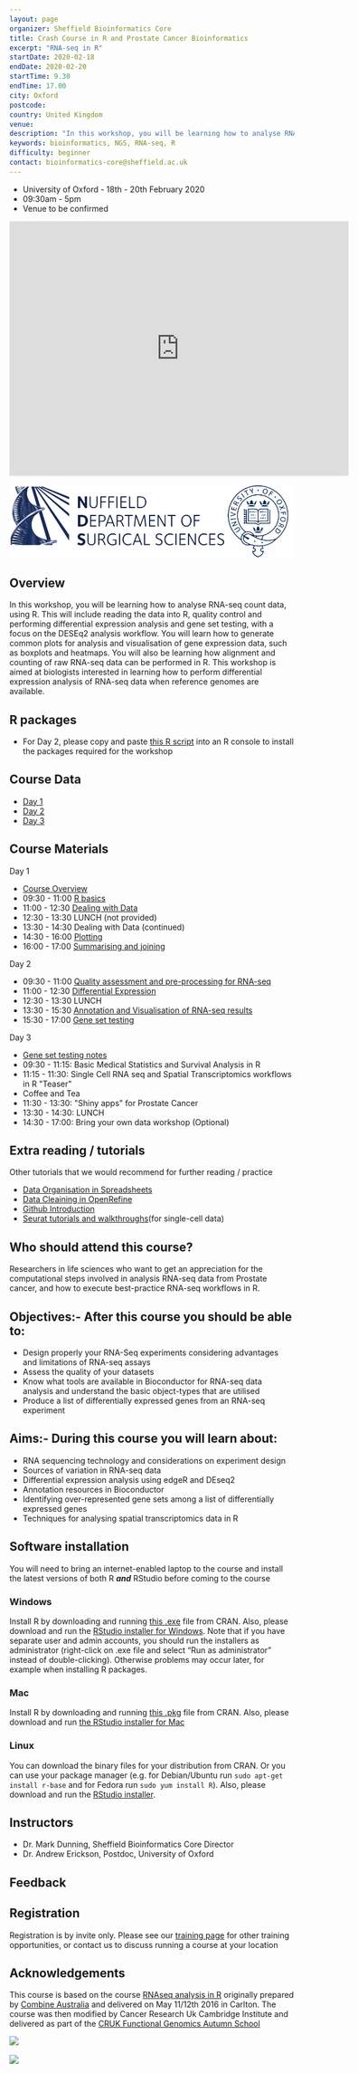 ```yaml
---
layout: page
organizer: Sheffield Bioinformatics Core
title: Crash Course in R and Prostate Cancer Bioinformatics
excerpt: "RNA-seq in R"
startDate: 2020-02-18
endDate: 2020-02-20
startTime: 9.30
endTime: 17.00
city: Oxford
postcode: 
country: United Kingdom
venue: 
description: "In this workshop, you will be learning how to analyse RNA-seq count data, using R. This will include reading the data into R, quality control and performing differential expression analysis and gene set testing, with a focus on the edgeR analysis workflow. You will learn how to generate common plots for analysis and visualisation of gene expression data, such as boxplots and heatmaps. You will also be learning how alignment and counting of raw RNA-seq data can be performed in R. This workshop is aimed at biologists interested in learning how to perform differential expression analysis of RNA-seq data when reference genomes are available.."
keywords: bioinformatics, NGS, RNA-seq, R
difficulty: beginner
contact: bioinformatics-core@sheffield.ac.uk
---
```


- University of Oxford - 18th - 20th February 2020
- 09:30am - 5pm
- Venue to be confirmed

<iframe src="https://www.google.com/maps/embed?pb=!1m18!1m12!1m3!1d2470.0648780205793!2d-1.2160443484247596!3d51.75013720064676!2m3!1f0!2f0!3f0!3m2!1i1024!2i768!4f13.1!3m3!1m2!1s0x4876c16f5b2a9a31%3A0xb83b78ebb9090c92!2sThe%20Oxford%20Weight%20Loss%20Surgery!5e0!3m2!1sen!2suk!4v1581930593033!5m2!1sen!2suk" width="600" height="450" frameborder="0" style="border:0;" allowfullscreen=""></iframe>

![](/images/NDS_Ox_logo_v4.png)

## Overview

In this workshop, you will be learning how to analyse RNA-seq count data, using R. This will include reading the data into R, quality control and performing differential expression analysis and gene set testing, with a focus on the DESEq2 analysis workflow. You will learn how to generate common plots for analysis and visualisation of gene expression data, such as boxplots and heatmaps. You will also be learning how alignment and counting of raw RNA-seq data can be performed in R. This workshop is aimed at biologists interested in learning how to perform differential expression analysis of RNA-seq data when reference genomes are available.

## R packages

- For Day 2, please copy and paste [this R script](https://raw.githubusercontent.com/sheffield-bioinformatics-core/prostate-bioinformatics/master/install_bioc-packages.R?token=AA462NKRWTCYUUW2VQ3TKQ26JQD2E) into an R console to install the packages required for the workshop

## Course Data

- [Day 1](http://sbc.shef.ac.uk/workshops/2019-09-17-r/CourseData.zip)
- [Day 2](https://drive.google.com/file/d/1k-ol5waIdcayaCcyTLvhEYcMMWKiQjnx/view?usp=sharing)
- [Day 3]()

## Course Materials

Day 1

- [Course Overview](https://sbc.shef.ac.uk/prostate-bioinformatics/intro_slides.html)
- 09:30 - 11:00 [R basics](https://sbc.shef.ac.uk/workshops/2019-09-17-r/crash-course.nb.html#r_basics)
- 11:00 - 12:30 [Dealing with Data](https://sbc.shef.ac.uk/workshops/2019-09-17-r/crash-course.nb.html#dealing-with-data)
- 12:30 - 13:30 LUNCH (not provided)
- 13:30 - 14:30 Dealing with Data (continued)
- 14:30 - 16:00 [Plotting](https://sbc.shef.ac.uk/workshops/2019-09-17-r/crash-course.nb.html#plotting)
- 16:00 - 17:00 [Summarising and joining](https://sbc.shef.ac.uk/workshops/2019-09-17-r/crash-course.nb.html#summarising_and_grouping_with_dplyr)

Day 2

- 09:30 - 11:00 [Quality assessment and pre-processing for RNA-seq](https://sbc.shef.ac.uk/prostate-bioinformatics/rna-seq-preprocessing.nb.html)
- 11:00 - 12:30 [Differential Expression](https://sbc.shef.ac.uk/prostate-bioinformatics/rna-seq-de.nb.html)
- 12:30 - 13:30 LUNCH
- 13:30 - 15:30 [Annotation and Visualisation of RNA-seq results](https://sbc.shef.ac.uk/prostate-bioinformatics/rna-seq-annotation-visualisation.nb.html)
- 15:30 - 17:00 [Gene set testing](https://sbc.shef.ac.uk/prostate-bioinformatics/rna-seq-gene-set-testing.nb.html)

Day 3
- [Gene set testing notes](https://sbc.shef.ac.uk/prostate-bioinformatics/Day3.nb.html)
- 09:30 - 11:15: Basic Medical Statistics and Survival Analysis in R
- 11:15 - 11:30: Single Cell RNA seq and Spatial Transcriptomics workflows in R "Teaser"
- Coffee and Tea
- 11:30 - 13:30: "Shiny apps" for Prostate Cancer
- 13:30 - 14:30: LUNCH
- 14:30 - 17:00: Bring your own data workshop (Optional)

## Extra reading / tutorials

Other tutorials that we would recommend for further reading / practice

- [Data Organisation in Spreadsheets](https://datacarpentry.org/spreadsheet-ecology-lesson/)
- [Data Cleaining in OpenRefine](https://datacarpentry.org/OpenRefine-ecology-lesson/)
- [Github Introduction](https://guides.github.com/activities/hello-world/)
- [Seurat tutorials and walkthroughs](https://satijalab.org/seurat/vignettes.html)(for single-cell data)

## Who should attend this course?

Researchers in life sciences who want to get an appreciation for the computational steps involved in analysis RNA-seq data from Prostate cancer, and how to execute best-practice RNA-seq workflows in R.

## Objectives:- After this course you should be able to:

- Design properly your RNA-Seq experiments considering advantages and limitations of RNA-seq assays
- Assess the quality of your datasets
- Know what tools are available in Bioconductor for RNA-seq data analysis and understand the basic object-types that are utilised
- Produce a list of differentially expressed genes from an RNA-seq experiment 

## Aims:- During this course you will learn about:

- RNA sequencing technology and considerations on experiment design
- Sources of variation in RNA-seq data
- Differential expression analysis using edgeR and DEseq2
- Annotation resources in Bioconductor
- Identifying over-represented gene sets among a list of differentially expressed genes 
- Techniques for analysing spatial transcriptomics data in R
    
## Software installation
You will need to bring an internet-enabled laptop to the course and install the latest versions of both R ***and*** RStudio before coming to the course

### Windows

Install R by downloading and running [this .exe](http://cran.r-project.org/bin/windows/base/release.htm) file from CRAN. Also, please download and run the [RStudio installer for Windows](https://www.rstudio.com/products/rstudio/download/#download). Note that if you have separate user and admin accounts, you should run the installers as administrator (right-click on .exe file and select “Run as administrator” instead of double-clicking). Otherwise problems may occur later, for example when installing R packages.

### Mac

Install R by downloading and running [this .pkg](http://cran.r-project.org/bin/macosx/R-latest.pkg) file from CRAN. Also, please download and run [the RStudio installer for Mac](https://www.rstudio.com/products/rstudio/download/#download)

### Linux

You can download the binary files for your distribution from CRAN. Or you can use your package manager (e.g. for Debian/Ubuntu run `sudo apt-get install r-base` and for Fedora run `sudo yum install R`). Also, please download and run the [RStudio installer](https://www.rstudio.com/products/rstudio/download/#download).


## Instructors

- Dr. Mark Dunning, Sheffield Bioinformatics Core Director
- Dr. Andrew Erickson, Postdoc, University of Oxford

## Feedback



## Registration 

Registration is by invite only. Please see our [training page](https://sbc.shef.ac.uk/training) for other training opportunities, or contact us to discuss running a course at your location


## Acknowledgements

This course is based on the course [RNAseq analysis in R](http://combine-australia.github.io/2016-05-11-RNAseq/) originally prepared by [Combine Australia](https://combine.org.au/) and delivered on May 11/12th 2016 in Carlton. The course was then modified by Cancer Research Uk Cambridge Institute and delivered as part of the [CRUK Functional Genomics Autumn School](https://bioinformatics-core-shared-training.github.io/cruk-autumn-school-2017/)

![](https://raw.githubusercontent.com/sheffield-bioinformatics-core/RNAseq-R/gh-pages/images/combine_banner.png)

![](https://raw.githubusercontent.com/sheffield-bioinformatics-core/RNAseq-R/gh-pages/images/CRUK_Cambridge_Major%20Centre%20logo.jpg)
